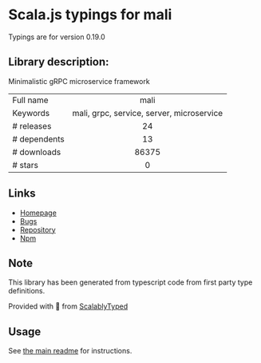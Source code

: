 
# Scala.js typings for mali

Typings are for version 0.19.0

## Library description:
Minimalistic gRPC microservice framework

|                    |                 |
| ------------------ | :-------------: |
| Full name          | mali |
| Keywords           | mali, grpc, service, server, microservice |
| # releases         | 24 |
| # dependents       | 13 |
| # downloads        | 86375 |
| # stars            | 0 |

## Links
- [Homepage](https://mali.js.org)
- [Bugs](https://github.com/malijs/mali/issues)
- [Repository](https://github.com/malijs/mali)
- [Npm](https://www.npmjs.com/package/mali)
    


## Note
This library has been generated from typescript code from first party type definitions.

Provided with :purple_heart: from [ScalablyTyped](https://github.com/oyvindberg/ScalablyTyped)

## Usage
See [the main readme](../../readme.md) for instructions.


